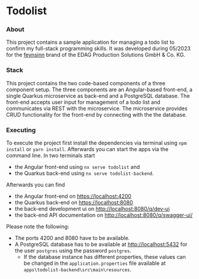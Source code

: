 # Todolist

### About

This project contains a sample application for managing a todo list to confirm my full-stack programming skills.
It was developed during 05/2023 for the [feynsinn](https://www.feynsinn.de/) brand of the EDAG Production Solutions GmbH & Co. KG.

### Stack

This project contains the two code-based components of a three component setup.
The three components are an Angular-based front-end, a single Quarkus microservice as back-end and a PostgreSQL database.
The front-end accepts user input for management of a todo list and communicates via REST with the microservice.
The microservice provides CRUD functionality for the front-end by connecting with the the database.

### Executing

To execute the project first install the dependencies via terminal using `npm install` or `yarn install`.
Afterwards you can start the apps via the command line.
In two terminals start

- the Angular front-end using `nx serve todolist` and
- the Quarkus back-end using `nx serve todolist-backend`.

Afterwards you can find

- the Angular front-end on [https://localhost:4200](https://localhost:4200)
- the Quarkus back-end on [https://localhost:8080](https://localhost:8080)
- the back-end development ui on [http://localhost:8080/q/dev-ui](http://localhost:8080/q/dev-ui)
- the back-end API documentation on [http://localhost:8080/q/swagger-ui/](http://localhost:8080/q/swagger-ui/)

Please note the following:

- The ports 4200 and 8080 have to be available.
- A PostgreSQL database has to be available at [http://localhost:5432](http://localhost:5432) for the user `postgres` using the password `postgres`.
  - If the database instance has different properties, these values can be changed in the `application.properties` file available at `apps\todolist-backend\src\main\resources`.
